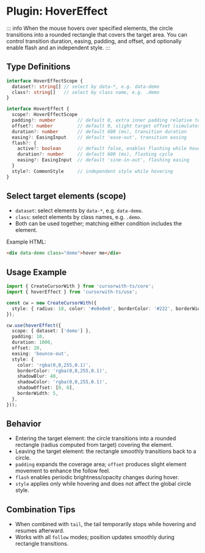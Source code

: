 # Plugin: HoverEffect

::: info
When the mouse hovers over specified elements, the circle transitions into a rounded rectangle that covers the target area. You can control transition duration, easing, padding, and offset, and optionally enable flash and an independent style.
:::

## Type Definitions

```ts
interface HoverEffectScope {
  dataset?: string[] // select by data-*, e.g. data-demo
  class?: string[]   // select by class name, e.g. .demo
}

interface HoverEffect {
  scope?: HoverEffectScope
  padding?: number        // default 0, extra inner padding relative to the target
  offset?: number         // default 0, slight target offset (simulates follow)
  duration?: number       // default 600 (ms), transition duration
  easing?: EasingInput    // default 'ease-out', transition easing
  flash?: {
    active?: boolean      // default false, enables flashing while hovering
    duration?: number     // default 600 (ms), flashing cycle
    easing?: EasingInput  // default 'sine-in-out', flashing easing
  }
  style?: CommonStyle     // independent style while hovering
}
```

## Select target elements (scope)

- `dataset`: select elements by `data-*`, e.g. `data-demo`.
- `class`: select elements by class names, e.g. `.demo`.
- Both can be used together; matching either condition includes the element.

Example HTML:
```html
<div data-demo class="demo">hover me</div>
```

## Usage Example

```ts
import { CreateCursorWith } from 'cursorwith-ts/core';
import { hoverEffect } from 'cursorwith-ts/use';

const cw = new CreateCursorWith({
  style: { radius: 18, color: '#e0e0e0', borderColor: '#222', borderWidth: 1 },
});

cw.use(hoverEffect({
  scope: { dataset: ['demo'] },
  padding: 10,
  duration: 1000,
  offset: 20,
  easing: 'bounce-out',
  style: {
    color: 'rgba(0,0,255,0.1)',
    borderColor: 'rgba(0,0,255,0.1)',
    shadowBlur: 40,
    shadowColor: 'rgba(0,0,255,0.1)',
    shadowOffset: [0, 0],
    borderWidth: 5,
  },
}));
```

<script setup>
import HoverEffectDemo from '../../components/HoverEffectDemo.vue'
</script>

<ClientOnly>
  <HoverEffectDemo />
</ClientOnly>



## Behavior

- Entering the target element: the circle transitions into a rounded rectangle (radius computed from target) covering the element.
- Leaving the target element: the rectangle smoothly transitions back to a circle.
- `padding` expands the coverage area; `offset` produces slight element movement to enhance the follow feel.
- `flash` enables periodic brightness/opacity changes during hover.
- `style` applies only while hovering and does not affect the global circle style.

## Combination Tips

- When combined with `tail`, the tail temporarily stops while hovering and resumes afterward.
- Works with all `follow` modes; position updates smoothly during rectangle transitions.